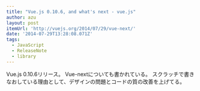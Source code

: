 ```yaml
---
title: "Vue.js 0.10.6, and what's next - vue.js"
author: azu
layout: post
itemUrl: 'http://vuejs.org/2014/07/29/vue-next/'
date: '2014-07-29T13:28:08.071Z'
tags:
  - JavaScript
  - ReleaseNote
  - library
---
```

Vue.js 0.10.6リリース。
Vue-nextについても書かれている。
スクラッチで書きなおしている理由として、デザインの問題とコードの質の改善を上げてる。

